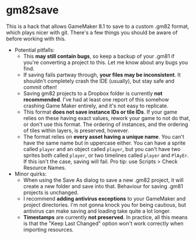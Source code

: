# gm82save
This is a hack that allows GameMaker 8.1 to save to a custom .gm82 format, which plays nicer with git. There's a few things you should be aware of before working with this.

* Potential pitfalls:
  * This **may still contain bugs**, so keep a backup of your .gm81 if you're converting a project to this. Let me know about any bugs you find.
  * If saving fails partway through, **your files may be inconsistent**. It shouldn't completely crash the IDE (usually), but stay safe and commit often!
  * Saving gm82 projects to a Dropbox folder is currently **not recommended**. I've had at least one report of this somehow crashing Game Maker entirely, and it's not easy to replicate.
  * This format **does not save instance IDs or tile IDs**. If your game relies on these having exact values, rework your game to not do that, or don't use this format. The ordering of instances, and the ordering of tiles within layers, is preserved, however.
  * The format relies on **every asset having a unique name**. You can't have the same name but in uppercase either. You can have a sprite called `player` and an object called `player`, but you can't have two sprites both called `player`, or two timelines called `player` and `PlAyEr`. If this isn't the case, saving will fail. Pro tip: use Scripts > Check Resource Names.
* Minor quirks:
  * When using the Save As dialog to save a new .gm82 project, it will create a new folder and save into that. Behaviour for saving .gm81 projects is unchanged.
  * I recommend **adding antivirus exceptions** to your GameMaker and project directories. I'm not gonna knock you for being cautious, but antivirus can make saving and loading take quite a lot longer.
  * **Timestamps** are currently **not preserved**. In practice, all this means is that the "Keep Last Changed" option won't work correctly when importing resources.
